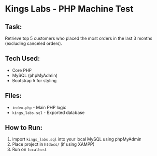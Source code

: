 # Kings Labs - PHP Machine Test

## Task:
Retrieve top 5 customers who placed the most orders in the last 3 months (excluding canceled orders).

## Tech Used:
- Core PHP
- MySQL (phpMyAdmin)
- Bootstrap 5 for styling

## Files:
- `index.php` - Main PHP logic
- `kings_labs.sql` - Exported database

## How to Run:
1. Import `kings_labs.sql` into your local MySQL using phpMyAdmin
2. Place project in `htdocs/` (if using XAMPP)
3. Run on `localhost`
